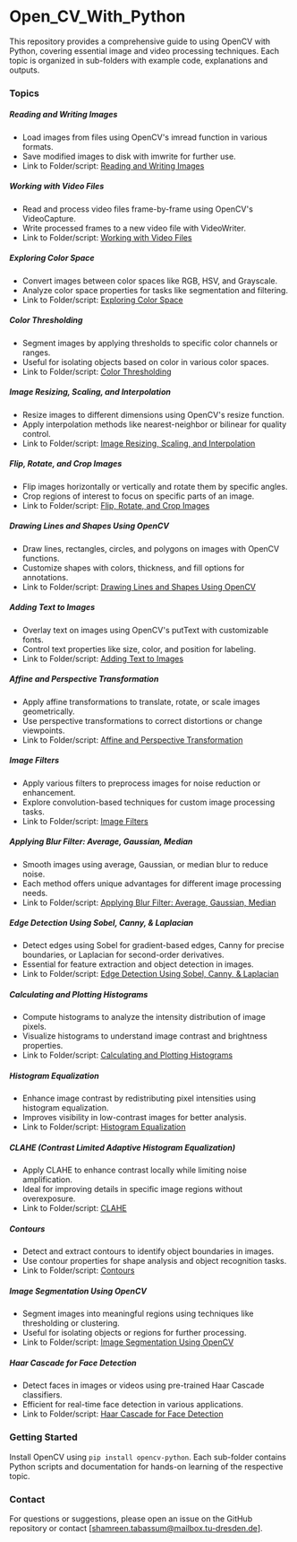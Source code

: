 # Open_CV_With_Python

This repository provides a comprehensive guide to using OpenCV with Python, covering essential image and video processing techniques. Each topic is organized in sub-folders with example code, explanations and outputs.

### Topics

##### Reading and Writing Images
- Load images from files using OpenCV's imread function in various formats.
- Save modified images to disk with imwrite for further use.
- Link to Folder/script: [Reading and Writing Images](./Reading_and_Writing_images/Reading_and_writing_images/reading_and_writing.ipynb.ipynb)



##### Working with Video Files
- Read and process video files frame-by-frame using OpenCV's VideoCapture.
- Write processed frames to a new video file with VideoWriter.
- Link to Folder/script: [Working with Video Files](./Working_with_video_files/working_with_video_files.ipynb)



##### Exploring Color Space
- Convert images between color spaces like RGB, HSV, and Grayscale.
- Analyze color space properties for tasks like segmentation and filtering.
- Link to Folder/script: [Exploring Color Space](./Exploring_Color_Space/exploring_color_models.ipynb)



##### Color Thresholding
- Segment images by applying thresholds to specific color channels or ranges.
- Useful for isolating objects based on color in various color spaces.
- Link to Folder/script: [Color Thresholding](./Color_Thresholding/color_thresholding.ipynb)



##### Image Resizing, Scaling, and Interpolation
- Resize images to different dimensions using OpenCV's resize function.
- Apply interpolation methods like nearest-neighbor or bilinear for quality control.
- Link to Folder/script: [Image Resizing, Scaling, and Interpolation](./Image_Resizing_Scaling_and_interpolation/resizing_scaling_interpolation.ipynb)



##### Flip, Rotate, and Crop Images
- Flip images horizontally or vertically and rotate them by specific angles.
- Crop regions of interest to focus on specific parts of an image.
- Link to Folder/script: [Flip, Rotate, and Crop Images](./Flip_Rotate_and_Crop_Images/Flip_Rotate_Crop.ipynb)



##### Drawing Lines and Shapes Using OpenCV
- Draw lines, rectangles, circles, and polygons on images with OpenCV functions.
- Customize shapes with colors, thickness, and fill options for annotations.
- Link to Folder/script: [Drawing Lines and Shapes Using OpenCV](./Drawing_lines_and_shapes_using_opencv/draw_lines_shapes.ipynb)



##### Adding Text to Images
- Overlay text on images using OpenCV's putText with customizable fonts.
- Control text properties like size, color, and position for labeling.
- Link to Folder/script: [Adding Text to Images](./Adding_Text_to_images/text_opencv.ipynb)



##### Affine and Perspective Transformation
- Apply affine transformations to translate, rotate, or scale images geometrically.
- Use perspective transformations to correct distortions or change viewpoints.
- Link to Folder/script: [Affine and Perspective Transformation](./Affine_and_Perspective_Transformation/affine_perspective.ipynb)



##### Image Filters
- Apply various filters to preprocess images for noise reduction or enhancement.
- Explore convolution-based techniques for custom image processing tasks.
- Link to Folder/script: [Image Filters](./Image_FIlters/image_filters.ipynb)



##### Applying Blur Filter: Average, Gaussian, Median
- Smooth images using average, Gaussian, or median blur to reduce noise.
- Each method offers unique advantages for different image processing needs.
- Link to Folder/script: [Applying Blur Filter: Average, Gaussian, Median](./Applying_Blur_filter_Average_Gaussian_Median/blur.ipynb)



##### Edge Detection Using Sobel, Canny, & Laplacian
- Detect edges using Sobel for gradient-based edges, Canny for precise boundaries, or Laplacian for second-order derivatives.
- Essential for feature extraction and object detection in images.
- Link to Folder/script: [Edge Detection Using Sobel, Canny, & Laplacian](./Edge_Detection_Using_Sobel_Canny_&_Laplacian/edge_detection.ipynb)



##### Calculating and Plotting Histograms
- Compute histograms to analyze the intensity distribution of image pixels.
- Visualize histograms to understand image contrast and brightness properties.
- Link to Folder/script: [Calculating and Plotting Histograms](./Calculating_and_Plotting_Histograms/histogram.ipynb)



##### Histogram Equalization
- Enhance image contrast by redistributing pixel intensities using histogram equalization.
- Improves visibility in low-contrast images for better analysis.
- Link to Folder/script: [Histogram Equalization](./Histogram_Equalization/hist_equalization.ipynb)



##### CLAHE (Contrast Limited Adaptive Histogram Equalization)
- Apply CLAHE to enhance contrast locally while limiting noise amplification.
- Ideal for improving details in specific image regions without overexposure.
- Link to Folder/script: [CLAHE](./CLAHE/clahe.ipynb)



##### Contours
- Detect and extract contours to identify object boundaries in images.
- Use contour properties for shape analysis and object recognition tasks.
- Link to Folder/script: [Contours](./Contours/contour.ipynbcon)



##### Image Segmentation Using OpenCV
- Segment images into meaningful regions using techniques like thresholding or clustering.
- Useful for isolating objects or regions for further processing.
- Link to Folder/script: [Image Segmentation Using OpenCV](./Image_Segmentation_Using_openCV/image_segmentation.ipynb)



##### Haar Cascade for Face Detection
- Detect faces in images or videos using pre-trained Haar Cascade classifiers.
- Efficient for real-time face detection in various applications.
- Link to Folder/script: [Haar Cascade for Face Detection](./Haar_Cascade_for_face_detection/haar-cascade.ipynb)

### Getting Started

Install OpenCV using ````pip install opencv-python````. Each sub-folder contains Python scripts and documentation for hands-on learning of the respective topic.

### Contact
For questions or suggestions, please open an issue on the GitHub repository or contact [shamreen.tabassum@mailbox.tu-dresden.de].
